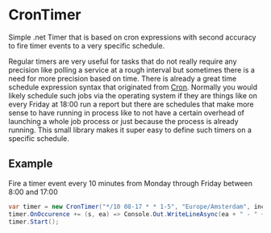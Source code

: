 # CronTimer

Simple .net Timer that is based on cron expressions with second accuracy to fire timer events to a very specific schedule.

Regular timers are very useful for tasks that do not really require any precision like polling a service at a rough interval but sometimes there is a need for more precision based on time. There is already a great time schedule expression syntax that originated from [Cron](https://en.wikipedia.org/wiki/Cron). Normally you would likely schedule such jobs via the operating system if they are things like on every Friday at 18:00 run a report but there are schedules that make more sense to have running in process like to not have a certain overhead of launching a whole job process or just because the process is already running. This small library makes it super easy to define such timers on a specific schedule.

## Example


Fire a timer event every 10 minutes from Monday through Friday between 8:00 and 17:00

```c#
var timer = new CronTimer("*/10 08-17 * * 1-5", "Europe/Amsterdam", includingSeconds: false);
timer.OnOccurence += (s, ea) => Console.Out.WriteLineAsync(ea + " - " + DateTime.Now);
timer.Start();
```
